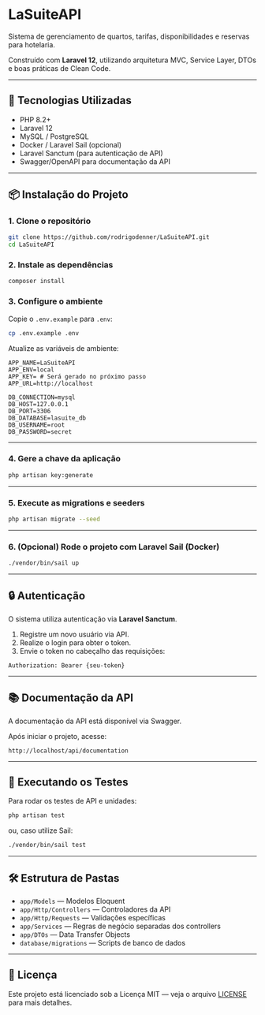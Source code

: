 # LaSuiteAPI

Sistema de gerenciamento de quartos, tarifas, disponibilidades e reservas para hotelaria.

Construído com **Laravel 12**, utilizando arquitetura MVC, Service Layer, DTOs e boas práticas de Clean Code.

---

## 🚀 Tecnologias Utilizadas

- PHP 8.2+
- Laravel 12
- MySQL / PostgreSQL
- Docker / Laravel Sail (opcional)
- Laravel Sanctum (para autenticação de API)
- Swagger/OpenAPI para documentação da API

---

## 📦 Instalação do Projeto

### 1. Clone o repositório

```bash
git clone https://github.com/rodrigodenner/LaSuiteAPI.git
cd LaSuiteAPI
```

### 2. Instale as dependências

```bash
composer install
```

### 3. Configure o ambiente

Copie o `.env.example` para `.env`:

```bash
cp .env.example .env
```

Atualize as variáveis de ambiente:

```
APP_NAME=LaSuiteAPI
APP_ENV=local
APP_KEY= # Será gerado no próximo passo
APP_URL=http://localhost

DB_CONNECTION=mysql
DB_HOST=127.0.0.1
DB_PORT=3306
DB_DATABASE=lasuite_db
DB_USERNAME=root
DB_PASSWORD=secret
```

---

### 4. Gere a chave da aplicação

```bash
php artisan key:generate
```

---

### 5. Execute as migrations e seeders

```bash
php artisan migrate --seed
```

---

### 6. (Opcional) Rode o projeto com Laravel Sail (Docker)

```bash
./vendor/bin/sail up
```

---

## 🔒 Autenticação

O sistema utiliza autenticação via **Laravel Sanctum**.

1. Registre um novo usuário via API.
2. Realize o login para obter o token.
3. Envie o token no cabeçalho das requisições:

```
Authorization: Bearer {seu-token}
```

---

## 📚 Documentação da API

A documentação da API está disponível via Swagger.

Após iniciar o projeto, acesse:

```
http://localhost/api/documentation
```

---

## 🧪 Executando os Testes

Para rodar os testes de API e unidades:

```bash
php artisan test
```

ou, caso utilize Sail:

```bash
./vendor/bin/sail test
```

---

## 🛠️ Estrutura de Pastas

- `app/Models` — Modelos Eloquent
- `app/Http/Controllers` — Controladores da API
- `app/Http/Requests` — Validações específicas
- `app/Services` — Regras de negócio separadas dos controllers
- `app/DTOs` — Data Transfer Objects
- `database/migrations` — Scripts de banco de dados

---

## 📝 Licença

Este projeto está licenciado sob a Licença MIT — veja o arquivo [LICENSE](LICENSE) para mais detalhes.
